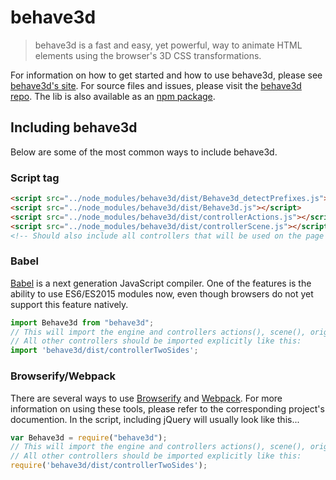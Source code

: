# behave3d

> behave3d is a fast and easy, yet powerful, way to animate HTML elements using the browser's 3D CSS transformations.

For information on how to get started and how to use behave3d, please see [behave3d's site](http://behave3d.net/).
For source files and issues, please visit the [behave3d repo](https://github.com/SNNikolov/behave3d).
The lib is also available as an [npm package](https://www.npmjs.com/package/behave3d).

## Including behave3d

Below are some of the most common ways to include behave3d.

### Script tag

```html
<script src="../node_modules/behave3d/dist/Behave3d_detectPrefixes.js"></script>
<script src="../node_modules/behave3d/dist/Behave3d.js"></script>
<script src="../node_modules/behave3d/dist/controllerActions.js"></script>
<script src="../node_modules/behave3d/dist/controllerScene.js"></script>
<!-- Should also include all controllers that will be used on the page --> 
```

### Babel

[Babel](http://babeljs.io/) is a next generation JavaScript compiler. One of the features is the ability to use ES6/ES2015 modules now, even though browsers do not yet support this feature natively.

```js
import Behave3d from "behave3d";
// This will import the engine and controllers actions(), scene(), origin(), transform(), move(), rotate(), scale(), opacity() and property()
// All other controllers should be imported explicitly like this:
import 'behave3d/dist/controllerTwoSides';
```

### Browserify/Webpack

There are several ways to use [Browserify](http://browserify.org/) and [Webpack](https://webpack.github.io/). For more information on using these tools, please refer to the corresponding project's documention. In the script, including jQuery will usually look like this...

```js
var Behave3d = require("behave3d");
// This will import the engine and controllers actions(), scene(), origin(), transform(), move(), rotate(), scale(), opacity() and property()
// All other controllers should be imported explicitly like this:
require('behave3d/dist/controllerTwoSides');
```
